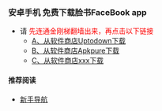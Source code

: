 ### 安卓手机 免费下载脸书FaceBook app
- 请<font color="Red"> 先连通金刚梯翻墙出来，再点击以下链接</font>
  - [A、从软件商店Uptodown下载](https://facebook.cn.uptodown.com/android/download)
  - [B、从软件商店Apkpure下载]()
  - [C、从软件商店xxx下载]()

#### 推荐阅读
- [新手导航](https://a2zitpro.github.io/web/guide)
